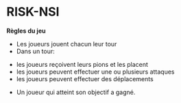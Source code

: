 # RISK-NSI
**Règles du jeu**
* Les joueurs jouent chacun leur tour
* Dans un tour:
- les joueurs reçoivent leurs pions et les placent
- les joueurs peuvent effectuer une ou plusieurs attaques
- les joueurs peuvent effectuer des déplacements
* Un joueur qui atteint son objectif a gagné.
